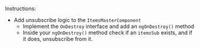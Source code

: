 Instructions: 

* Add unsubscribe logic to the `ItemsMasterComponent`
  * Implement the `OnDestroy` interface and add an `ngOnDestroy()` method
  * Inside your `ngOnDestroy()` method check if an `itemsSub` exists, and if it does, unsubscribe from it.

